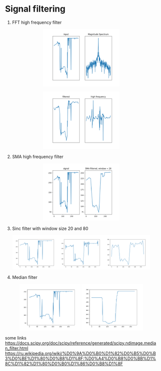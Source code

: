 
# Signal filtering

1) FFT high frequency filter

<p align="center"> <img src="1.png"  width = 50%  /></p>

<p align="center"> <img src="2.png"  width = 50%  /></p>

2) SMA high frequency filter

<p align="center"> <img src="sma.png"  width = 50%  /></p>

3) Sinc filter with window size 20 and 80

<p align="center"> <img src="sig.png"  width = 30%  /><img src="sinc20.png"  width = 30%  /><img src="sinc81.png"  width = 30%  /></p>

4) Median filter

<p align="center"> <img src="sig.png"  width = 40%  /> <img src="median80.png"  width =40%  /></p>


some links
https://docs.scipy.org/doc/scipy/reference/generated/scipy.ndimage.median_filter.html
https://ru.wikipedia.org/wiki/%D0%9A%D0%B0%D1%82%D0%B5%D0%B3%D0%BE%D1%80%D0%B8%D1%8F:%D0%A4%D0%B8%D0%BB%D1%8C%D1%82%D1%80%D0%B0%D1%86%D0%B8%D1%8F
